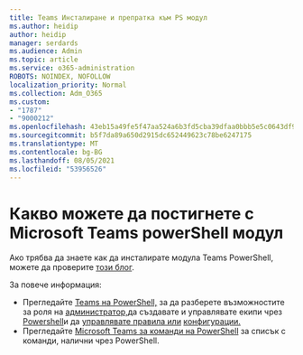 ```yaml
---
title: Teams Инсталиране и препратка към PS модул
ms.author: heidip
author: heidip
manager: serdards
ms.audience: Admin
ms.topic: article
ms.service: o365-administration
ROBOTS: NOINDEX, NOFOLLOW
localization_priority: Normal
ms.collection: Adm_O365
ms.custom:
- "1787"
- "9000212"
ms.openlocfilehash: 43eb15a49fe5f47aa524a6b3fd5cba39dfaa0bbb5e5c0643df90ae37b33dd1f4
ms.sourcegitcommit: b5f7da89a650d2915dc652449623c78be6247175
ms.translationtype: MT
ms.contentlocale: bg-BG
ms.lasthandoff: 08/05/2021
ms.locfileid: "53956526"
---
```

# <a name="what-you-can-accomplish-with-microsoft-teams-powershell-module"></a>Какво можете да постигнете с Microsoft Teams powerShell модул

Ако трябва да знаете как да инсталирате модула Teams PowerShell, можете да проверите [този блог](https://blogs.technet.microsoft.com/skypehybridguy/2017/11/07/microsoft-teams-powershell-support/).

За повече информация:

- Прегледайте [Teams на PowerShell,](https://docs.microsoft.com/MicrosoftTeams/teams-powershell-overview) за да разберете възможностите за роля на [администратор,](https://docs.microsoft.com/MicrosoftTeams/using-admin-roles)да създавате и управлявате екипи чрез [Powershell](https://docs.microsoft.com/MicrosoftTeams/teams-powershell-overview#creating-and-managing-teams-via-powershell)и да [управлявате правила или](https://docs.microsoft.com/MicrosoftTeams/teams-powershell-overview#managing-policies-via-powershell) [конфигурации.](https://docs.microsoft.com/MicrosoftTeams/teams-powershell-overview#managing-configurations-via-powershell) 
- Прегледайте [Microsoft Teams за команди на PowerShell](https://docs.microsoft.com/powershell/module/teams/?view=teams-ps) за списък с команди, налични чрез PowerShell. 
